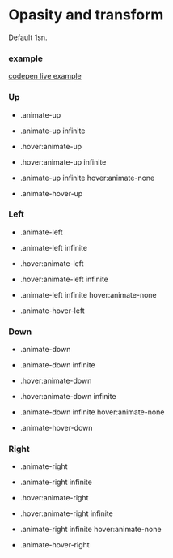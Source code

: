 # Opasity and transform

Default 1sn.

### example

[codepen live example](https://codepen.io/Endwall/pen/vYQJrqr)

### Up

- .animate-up
- .animate-up infinite
- .hover:animate-up
- .hover:animate-up infinite

- .animate-up infinite hover:animate-none
- .animate-hover-up

### Left

- .animate-left
- .animate-left infinite
- .hover:animate-left
- .hover:animate-left infinite

- .animate-left infinite hover:animate-none
- .animate-hover-left

### Down

- .animate-down
- .animate-down infinite
- .hover:animate-down
- .hover:animate-down infinite

- .animate-down infinite hover:animate-none
- .animate-hover-down

### Right

- .animate-right
- .animate-right infinite
- .hover:animate-right
- .hover:animate-right infinite

- .animate-right infinite hover:animate-none
- .animate-hover-right
